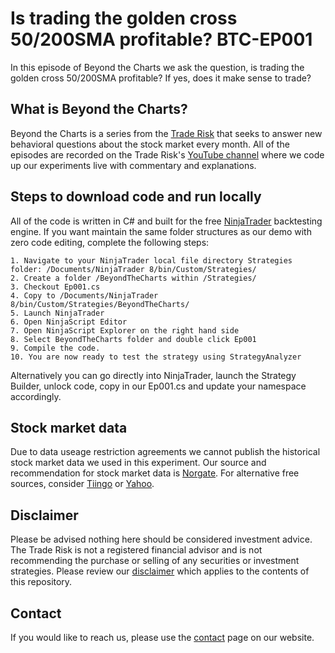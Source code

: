 # Is trading the golden cross 50/200SMA profitable? BTC-EP001
In this episode of Beyond the Charts we ask the question, is trading the golden cross 50/200SMA profitable? If yes, does it make sense to trade?
## What is Beyond the Charts?
Beyond the Charts is a series from the [Trade Risk](https://thetraderisk.com/) that seeks to answer new behavioral questions about the stock market every month. All of the episodes are recorded on the Trade Risk's [YouTube channel](https://youtube.com/thetraderisk) where we code up our experiments live with commentary and explanations.
## Steps to download code and run locally
All of the code is written in C# and built for the free [NinjaTrader](https://ninjatrader.com/) backtesting engine. If you want maintain the same folder structures as our demo with zero code editing, complete the following steps:
```
1. Navigate to your NinjaTrader local file directory Strategies folder: /Documents/NinjaTrader 8/bin/Custom/Strategies/
2. Create a folder /BeyondTheCharts within /Strategies/
3. Checkout Ep001.cs 
4. Copy to /Documents/NinjaTrader 8/bin/Custom/Strategies/BeyondTheCharts/
5. Launch NinjaTrader
6. Open NinjaScript Editor
7. Open NinjaScript Explorer on the right hand side
8. Select BeyondTheCharts folder and double click Ep001
9. Compile the code. 
10. You are now ready to test the strategy using StrategyAnalyzer
```
Alternatively you can go directly into NinjaTrader, launch the Strategy Builder, unlock code, copy in our Ep001.cs and update your namespace accordingly.  
## Stock market data
Due to data useage restriction agreements we cannot publish the historical stock market data we used in this experiment. Our source and recommendation for stock market data is [Norgate](https://bit.ly/TRNorgate). For alternative free sources, consider [Tiingo](https://www.tiingo.com) or [Yahoo](https://www.yahoo.com).
## Disclaimer
Please be advised nothing here should be considered investment advice. The Trade Risk is not a registered financial advisor and is not recommending the purchase or selling of any securities or investment strategies. Please review our [disclaimer](https://www.thetraderisk.com/disclaimer) which applies to the contents of this repository. 
## Contact
If you would like to reach us, please use the [contact](https://www.thetraderisk.com/contact) page on our website. 
